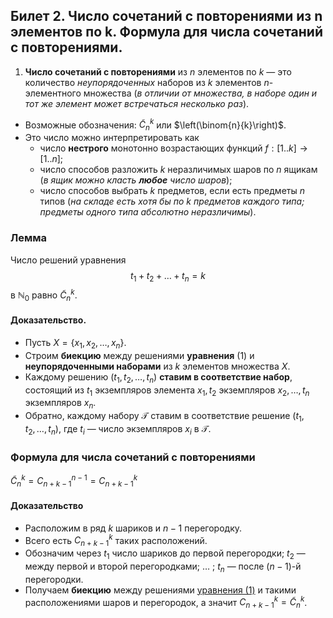 ## Билет 2. Число сочетаний с повторениями из n элементов по k. Формула для числа сочетаний с повторениями.
1) **Число сочетаний с повторениями** из $n$ элементов по $k$ — это количество *неупорядоченных* наборов из $k$ элементов $n$-элементного множества 
(*в отличии от множества, в наборе один и тот же элемент может встречаться несколько раз*).
- Возможные обозначения: $\widetilde{C}_n^k$ или $\left(\binom{n}{k}\right)$.
- Это число можно интерпретировать как
    - число **нестрого** монотонно возрастающих функций $f : [1..k] → [1..n]$;
    - число способов разложить $k$ неразличимых шаров по $n$ ящикам (*в ящик можно класть* ***любое*** *число шаров*);
    - число способов выбрать $k$ предметов, если есть предметы $n$ типов 
    (*на складе есть хотя бы по* $k$ *предметов каждого типа; предметы одного типа абсолютно неразличимы*).
    
### Лемма
Число решений уравнения 
$$t_1 + t_2 + \dots + t_n = k \tag{1}$$ в $\mathbb{N}_0$ равно $\widetilde{C}_n^k$.

#### Доказательство. 
- Пусть $X = \{x_1, x_2, \dots , x_n\}$.
- Строим **биекцию** между решениями **уравнения** (1) и **неупорядоченными наборами** из $k$ элементов множества $X$.
- Каждому решению $(t_1, t_2, \dots, t_n)$ **ставим в соответствие набор**, состоящий из $t_1$ экземпляров элемента $x_1, t_2$ экземпляров $x_2, \dots, t_n$ экземпляров $x_n$.
- Обратно, каждому набору $\mathcal{T}$ ставим в соответствие решение $(t_1, t_2, \dots, t_n)$, где $t_i$ — число экземпляров $x_i$ в $\mathcal{T}$.

### Формула для числа сочетаний с повторениями
$\widetilde{C}_n^k = C_{n+k-1}^{n-1} = C_{n+k-1}^{k}$
#### Доказательство
- Расположим в ряд  $k$ шариков и $n − 1$ перегородку.
- Всего есть $C_{n+k-1}^{k}$ таких расположений.
- Обозначим через $t_1$ число шариков до первой перегородки; $t_2$ — между первой и второй перегородками; $\dots$ ; $t_n$ — после $(n − 1)$-й перегородки.
- Получаем **биекцию** между решениями [уравнения (1)](#лемма) и такими расположениями шаров и перегородок, а значит $C_{n+k-1}^{k} = \widetilde{C}_n^k$.